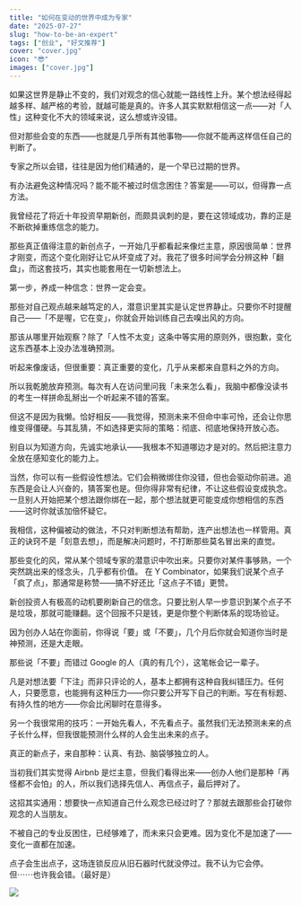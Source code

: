 ```yaml
---
title: "如何在变动的世界中成为专家"
date: "2025-07-27"
slug: "how-to-be-an-expert"
tags: ["创业", "好文推荐"]
cover: "cover.jpg"
icon: "😎"
images: ["cover.jpg"]
---
```

如果这世界是静止不变的，我们对观念的信心就能一路线性上升。某个想法经得起越多样、越严格的考验，就越可能是真的。许多人其实默默相信这一点——对「人性」这种变化不大的领域来说，这么想或许没错。



但对那些会变的东西——也就是几乎所有其他事物——你就不能再这样信任自己的判断了。



专家之所以会错，往往是因为他们精通的，是一个早已过期的世界。



有办法避免这种情况吗？能不能不被过时信念困住？答案是——可以，但得靠一点方法。



我曾经花了将近十年投资早期新创，而颇具讽刺的是，要在这领域成功，靠的正是不断砍掉重练信念的能力。



那些真正值得注意的新创点子，一开始几乎都看起来像烂主意，原因很简单：世界才刚变，而这个变化刚好让它从坏变成了对。我花了很多时间学会分辨这种「翻盘」，而这套技巧，其实也能套用在一切新想法上。



第一步，养成一种信念：世界一定会变。



那些对自己观点越来越笃定的人，潜意识里其实是认定世界静止。只要你不时提醒自己——「不是喔，它在变」，你就会开始训练自己去嗅出风的方向。



那该从哪里开始观察？除了「人性不太变」这条中等实用的原则外，很抱歉，变化这东西基本上没办法准确预测。



听起来像废话，但很重要：真正重要的变化，几乎从来都来自意料之外的方向。



所以我乾脆放弃预测。每次有人在访问里问我「未来怎么看」，我脑中都像没读书的考生一样拼命乱掰出一个听起来不错的答案。



但这不是因为我懒。恰好相反——我觉得，预测未来不但命中率可怜，还会让你思维变得僵硬。与其乱猜，不如选择更实际的策略：彻底、彻底地保持开放心态。



别自以为知道方向，先诚实地承认——我根本不知道哪边才是对的。然后把注意力全放在感知变化的能力上。



当然，你可以有一些假设性想法。它们会稍微绑住你没错，但也会驱动你前进。追东西是会让人兴奋的，猜答案也是。但你得非常有纪律，不让这些假设变成执念。
一旦别人开始把某个想法跟你绑在一起，那个想法就更可能变成你想相信的东西——这时你就该加倍怀疑它。



我相信，这种偏被动的做法，不只对判断想法有帮助，连产出想法也一样管用。真正的诀窍不是「刻意去想」，而是解决问题时，不打断那些莫名冒出来的直觉。



那些变化的风，常从某个领域专家的潜意识中吹出来。只要你对某件事够熟，一个突然跳出来的怪念头，几乎都有价值。
在 Y Combinator，如果我们说某个点子「疯了点」，那通常是称赞——搞不好还比「这点子不错」更赞。



新创投资人有极高的动机要刷新自己的信念。只要比别人早一步意识到某个点子不是垃圾，那就可能赚翻。这个回报不只是钱，更是你整个判断体系的现场验证。



因为创办人站在你面前，你得说「要」或「不要」，几个月后你就会知道你当时是神预测，还是大走眼。



那些说「不要」而错过 Google 的人（真的有几个），这笔帐会记一辈子。



凡是对想法要「下注」而非只评论的人，基本上都拥有这种自我纠错压力。任何人，只要愿意，也能拥有这种压力——你只要公开写下自己的判断。写在有标题、有持久性的地方——你会比闲聊时在意得多。



另一个我很常用的技巧：一开始先看人，不先看点子。虽然我们无法预测未来的点子长什么样，但我很能预测什么样的人会生出未来的点子。



真正的新点子，来自那种：认真、有劲、脑袋够独立的人。



当初我们其实觉得 Airbnb 是烂主意，但我们看得出来——创办人他们是那种「再怪都不会怕」的人，所以我们选择先信人、再信点子，最后押对了。



这招其实通用：想要快一点知道自己什么观念已经过时了？那就去跟那些会打破你观念的人当朋友。



不被自己的专业反困住，已经够难了，而未来只会更难。因为变化不是加速了——变化一直都在加速。



点子会生出点子，这场连锁反应从旧石器时代就没停过。我不认为它会停。
但⋯⋯也许我会错。（最好是）




![](https://prod-files-secure.s3.us-west-2.amazonaws.com/112d0858-5090-4d34-a606-b75eb8d65fd2/46476355-9cf3-4e99-9b7a-3531bc426380/1000202064.png?X-Amz-Algorithm=AWS4-HMAC-SHA256&X-Amz-Content-Sha256=UNSIGNED-PAYLOAD&X-Amz-Credential=ASIAZI2LB4666K6N7MVT%2F20251014%2Fus-west-2%2Fs3%2Faws4_request&X-Amz-Date=20251014T022418Z&X-Amz-Expires=3600&X-Amz-Security-Token=IQoJb3JpZ2luX2VjEKr%2F%2F%2F%2F%2F%2F%2F%2F%2F%2FwEaCXVzLXdlc3QtMiJHMEUCIQCcVh5DD%2BQ0Wkf6Pt58VDEGCojSOo7uRwrpXGYY6NplZAIgBiN66v%2BJ3RVQKc9Fmml4OT1ykmmPtngNb34j%2FnTFDi4q%2FwMIUxAAGgw2Mzc0MjMxODM4MDUiDNUlRuqYeCfl8%2B6D6SrcA1U08fWLaeK2sN5hsmpPrvvrL8wQqjMcmkVdWrRFBHIoFkp6lWygIEDsaiccN3TQxZ4VlK7YpOb0193L50vE%2FfccNZ8oWLlDitcjuF890re1%2BWdMNrMln64Ik6YPQmxu582gBr9kghyo6Q6OSWJCtOcoPtLtvGo7B0BSPl5Jn2xrSSx7ZWKg0J5gxHVD%2F4Tv1HkjhkEugCigU2N%2FC6piEaO1tU17Xjq29HK37hm3Tpc8M%2FwCh0yzxq3%2F8Zla6fOmUwP%2BZFPiD2rJUnyaG5ill%2BolLXUeFzToBDwceGIth%2B8cN58SF4yt3Lubl6N%2B3Gs4xPzt8pWQ8ur4bQUyxrDTt6yhYcv9tma3cwi3QtgS29a670Je8TbhSBSh4y1bMXhBy%2B%2BKlnFmcmwE32MTyYnXFTbu3nmXnnTEsR%2FljshDFiesFsdJTOhOxnfkb%2BRQy7mc1ZiK7XWX4xmWgiOcAGNh7UPuHuZF1M5tJ7FM%2FXnhG7t5A5WKw8wkORwqbQsNe1POFI5wBp32Ke%2BxPszjVhoirDurBm9nNbWgbkSSwM9zUcb6vUdiDBzZVAhYe8f%2F08EmBDmod82EXJJcY%2FLfRrJ13EY0aQWrj7zd0qB6dWhDWn0APKgmCguoJA86u2lDMMzctscGOqUBGsYS0Ynf7B0jYpbSjUajHYYrrmTinTCvAJWOQyfHP42QYds%2BVDkE%2FEfj5dk2LtclAXPHV%2Bxq8vegTeY3OWuHnI6Z1JhZsDK4hUGUOgOn%2B%2BrBgnxndYKgtzHW7LGaahLuSHWoc0xGAyabsFq93dAgsPUIStD%2FmWSqaAbMEu%2Bm7LnKErjrwUrBmSINxFksWdQQL06aLSZ9MsgeJKin4rmnwBDWFFTt&X-Amz-Signature=2447a8f5e9fe77d32a95527e39dbbf08978664a8f24c9d0e8e61eb1d71a5cac6&X-Amz-SignedHeaders=host&x-amz-checksum-mode=ENABLED&x-id=GetObject)

